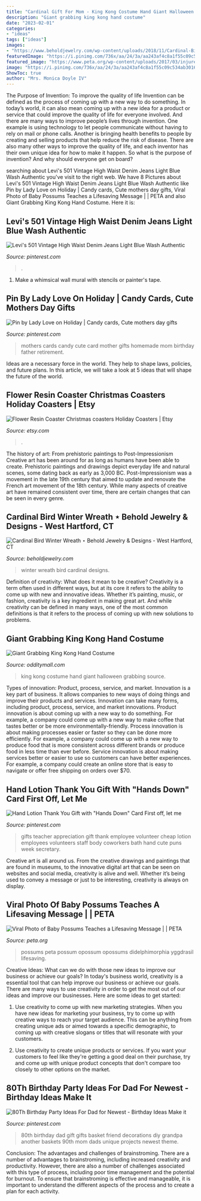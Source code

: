 ```yaml
---
title: "Cardinal Gift For Mom - King Kong Costume Hand Giant Halloween Grabbing Source"
description: "Giant grabbing king kong hand costume"
date: "2023-02-01"
categories:
- "ideas"
tags: ["ideas"]
images:
- "https://www.beholdjewelry.com/wp-content/uploads/2018/11/Cardinal-Bird-Winter-Wreath-side.jpg"
featuredImage: "https://i.pinimg.com/736x/aa/24/3a/aa243af4c8a1f55c09c534ab30166bdc--candy-cards-mothers-day.jpg"
featured_image: "https://www.peta.org/wp-content/uploads/2017/03/injured-opossum-mother-babies-pouch.jpg"
image: "https://i.pinimg.com/736x/aa/24/3a/aa243af4c8a1f55c09c534ab30166bdc--candy-cards-mothers-day.jpg"
ShowToc: true
author: "Mrs. Monica Doyle IV"
---
```



The Purpose of Invention: To improve the quality of life
Invention can be defined as the process of coming up with a new way to do something. In today’s world, it can also mean coming up with a new idea for a product or service that could improve the quality of life for everyone involved. And there are many ways to improve people’s lives through invention. One example is using technology to let people communicate without having to rely on mail or phone calls. Another is bringing health benefits to people by creating and selling products that help reduce the risk of disease. There are also many other ways to improve the quality of life, and each inventor has their own unique idea for how to make it happen. So what is the purpose of invention? And why should everyone get on board?

	

		
searching about Levi&#039;s 501 Vintage High Waist Denim Jeans Light Blue Wash Authentic you've visit to the right web. We have 8 Pictures about Levi&#039;s 501 Vintage High Waist Denim Jeans Light Blue Wash Authentic like Pin by Lady Love on Holiday | Candy cards, Cute mothers day gifts, Viral Photo of Baby Possums Teaches a Lifesaving Message | | PETA and also Giant Grabbing King Kong Hand Costume. Here it is:
		
    
## Levi&#039;s 501 Vintage High Waist Denim Jeans Light Blue Wash Authentic

<img loading=lazy src="https://i.pinimg.com/736x/4f/af/e7/4fafe76a5abd1b92d76f39d3053a42e6.jpg" onerror="this.onerror=null;this.src='https://tse2.mm.bing.net/th?id=OIP.o0UvsbMxELj3Vzr5VOIs_QHaNU&amp;pid=15.1';" alt="Levi&#039;s 501 Vintage High Waist Denim Jeans Light Blue Wash Authentic">

_Source: pinterest.com_

>. 

	

1. Make a whimsical wall mural with stencils or painter's tape.

    
## Pin By Lady Love On Holiday | Candy Cards, Cute Mothers Day Gifts

<img loading=lazy src="https://i.pinimg.com/736x/aa/24/3a/aa243af4c8a1f55c09c534ab30166bdc--candy-cards-mothers-day.jpg" onerror="this.onerror=null;this.src='https://tse4.mm.bing.net/th?id=OIP.tzddJbAY0OIWuhsgWzduVQHaJ4&amp;pid=15.1';" alt="Pin by Lady Love on Holiday | Candy cards, Cute mothers day gifts">

_Source: pinterest.com_

>mothers cards candy cute card mother gifts homemade mom birthday father retirement. 

	

Ideas are a necessary force in the world. They help to shape laws, policies, and future plans. In this article, we will take a look at 5 ideas that will shape the future of the world.

    
## Flower Resin Coaster Christmas Coasters Holiday Coasters | Etsy

<img loading=lazy src="https://i.etsystatic.com/23437123/r/il/816464/2585841612/il_1588xN.2585841612_thyv.jpg" onerror="this.onerror=null;this.src='https://tse3.mm.bing.net/th?id=OIP.ONoaVOoHdMHvCKpN7UMXfAHaJ3&amp;pid=15.1';" alt="Flower Resin Coaster Christmas coasters Holiday Coasters | Etsy">

_Source: etsy.com_

>. 

	

The history of art: From prehistoric paintings to Post-Impressionism
Creative art has been around for as long as humans have been able to create. Prehistoric paintings and drawings depict everyday life and natural scenes, some dating back as early as 3,000 BC. Post-Impressionism was a movement in the late 19th century that aimed to update and renovate the French art movement of the 18th century. While many aspects of creative art have remained consistent over time, there are certain changes that can be seen in every genre.

    
## Cardinal Bird Winter Wreath ⋆ Behold Jewelry &amp; Designs - West Hartford, CT

<img loading=lazy src="https://www.beholdjewelry.com/wp-content/uploads/2018/11/Cardinal-Bird-Winter-Wreath-side.jpg" onerror="this.onerror=null;this.src='https://tse2.mm.bing.net/th?id=OIP.WQcBdo27-mA9xi1zyqJaEQHaJ4&amp;pid=15.1';" alt="Cardinal Bird Winter Wreath ⋆ Behold Jewelry &amp; Designs - West Hartford, CT">

_Source: beholdjewelry.com_

>winter wreath bird cardinal designs. 

	

Definition of creativity: What does it mean to be creative?
Creativity is a term often used in different ways, but at its core it refers to the ability to come up with new and innovative ideas. Whether it’s painting, music, or fashion, creativity is a key ingredient in making great art. And while creativity can be defined in many ways, one of the most common definitions is that it refers to the process of coming up with new solutions to problems.

    
## Giant Grabbing King Kong Hand Costume

<img loading=lazy src="https://odditymall.com/includes/content/upload/king-kong-hand-costume-7059.jpg" onerror="this.onerror=null;this.src='https://tse3.mm.bing.net/th?id=OIP.ZpT-7R6qDSb2FvXGQX4WDgHaLH&amp;pid=15.1';" alt="Giant Grabbing King Kong Hand Costume">

_Source: odditymall.com_

>king kong costume hand giant halloween grabbing source. 

	

Types of innovation: Product, process, service, and market.
Innovation is a key part of business. It allows companies to new ways of doing things and improve their products and services. Innovation can take many forms, including product, process, service, and market innovations. 
Product innovation is about coming up with a new way to do something. For example, a company could come up with a new way to make coffee that tastes better or be more environmentally-friendly. Process innovation is about making processes easier or faster so they can be done more efficiently. For example, a company could come up with a new way to produce food that is more consistent across different brands or produce food in less time than ever before. Service innovation is about making services better or easier to use so customers can have better experiences. For example, a company could create an online store that is easy to navigate or offer free shipping on orders over $70.

    
## Hand Lotion Thank You Gift With &quot;Hands Down&quot; Card First Off, Let Me

<img loading=lazy src="https://i.pinimg.com/736x/f0/0f/85/f00f85ec72d4b6d0559d4b3e41f3a785.jpg" onerror="this.onerror=null;this.src='https://tse1.mm.bing.net/th?id=OIP.QrUP9K-FvHWt9IeaeVqNLQHaNK&amp;pid=15.1';" alt="Hand Lotion Thank You Gift with &quot;Hands Down&quot; Card First off, let me">

_Source: pinterest.com_

>gifts teacher appreciation gift thank employee volunteer cheap lotion employees volunteers staff body coworkers bath hand cute puns week secretary. 

	

Creative art is all around us. From the creative drawings and paintings that are found in museums, to the innovative digital art that can be seen on websites and social media, creativity is alive and well. Whether it’s being used to convey a message or just to be interesting, creativity is always on display.

    
## Viral Photo Of Baby Possums Teaches A Lifesaving Message | | PETA

<img loading=lazy src="https://www.peta.org/wp-content/uploads/2017/03/injured-opossum-mother-babies-pouch.jpg" onerror="this.onerror=null;this.src='https://tse1.mm.bing.net/th?id=OIP.nRRt2c2ZG2uPOKTQDgttBAHaNb&amp;pid=15.1';" alt="Viral Photo of Baby Possums Teaches a Lifesaving Message | | PETA">

_Source: peta.org_

>possums peta possum opossum opossums didelphimorphia yggdrasil lifesaving. 

	

Creative Ideas: What can we do with those new ideas to improve our business or achieve our goals?
In today's business world, creativity is a essential tool that can help improve our business or achieve our goals. There are many ways to use creativity in order to get the most out of our ideas and improve our businesses. Here are some ideas to get started: 
1. Use creativity to come up with new marketing strategies. When you have new ideas for marketing your business, try to come up with creative ways to reach your target audience. This can be anything from creating unique ads or aimed towards a specific demographic, to coming up with creative slogans or titles that will resonate with your customers. 

2. Use creativity to create unique products or services. If you want your customers to feel like they're getting a good deal on their purchase, try and come up with unique product concepts that don't compare too closely to other options on the market.

    
## 80Th Birthday Party Ideas For Dad For Newest - Birthday Ideas Make It

<img loading=lazy src="https://i.pinimg.com/736x/e1/7c/af/e17caf889573b5929d48e6e4ec4d7d7d.jpg" onerror="this.onerror=null;this.src='https://tse2.mm.bing.net/th?id=OIP.Ob_pmDcQrwWBc4gZsZ6qMgHaNI&amp;pid=15.1';" alt="80Th Birthday Party Ideas For Dad for Newest - Birthday Ideas Make it">

_Source: pinterest.com_

>80th birthday dad gift gifts basket friend decorations diy grandpa another baskets 90th mom dads unique projects newest theme. 

	

Conclusion: The advantages and challenges of brainstroming.
There are a number of advantages to brainstroming, including increased creativity and productivity. However, there are also a number of challenges associated with this type of process, including poor time management and the potential for burnout. To ensure that brainstroming is effective and manageable, it is important to understand the different aspects of the process and to create a plan for each activity.

